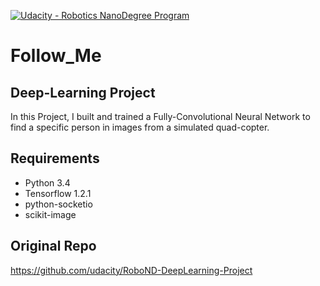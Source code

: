 [![Udacity - Robotics NanoDegree Program](https://s3-us-west-1.amazonaws.com/udacity-robotics/Extra+Images/RoboND_flag.png)](https://www.udacity.com/robotics)
# Follow_Me
## Deep-Learning Project
In this Project, I built and trained a Fully-Convolutional Neural Network to find a specific person in images from a simulated quad-copter.

## Requirements 
  * Python 3.4
  * Tensorflow 1.2.1
  * python-socketio
  * scikit-image
 
## Original Repo 
  https://github.com/udacity/RoboND-DeepLearning-Project

  
